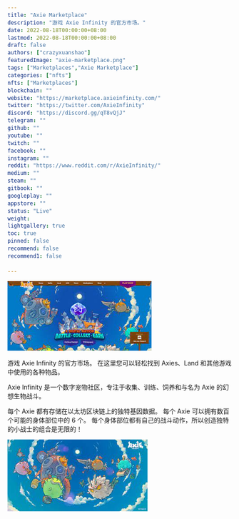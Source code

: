 ```yaml
---
title: "Axie Marketplace"
description: "游戏 Axie Infinity 的官方市场。"
date: 2022-08-18T00:00:00+08:00
lastmod: 2022-08-18T00:00:00+08:00
draft: false
authors: ["crazyxuanshao"]
featuredImage: "axie-marketplace.png"
tags: ["Marketplaces","Axie Marketplace"]
categories: ["nfts"]
nfts: ["Marketplaces"]
blockchain: ""
website: "https://marketplace.axieinfinity.com/"
twitter: "https://twitter.com/AxieInfinity"
discord: "https://discord.gg/qT8vQjJ"
telegram: ""
github: ""
youtube: ""
twitch: ""
facebook: ""
instagram: ""
reddit: "https://www.reddit.com/r/AxieInfinity/"
medium: ""
steam: ""
gitbook: ""
googleplay: ""
appstore: ""
status: "Live"
weight: 
lightgallery: true
toc: true
pinned: false
recommend: false
recommend1: false

---
```


![dfnmgi](dfnmgi.png)

<p>游戏 Axie Infinity 的官方市场。 在这里您可以轻松找到 Axies、Land 和其他游戏中使用的各种物品。&nbsp;</p>
<p>Axie Infinity 是一个数字宠物社区，专注于收集、训练、饲养和与名为 Axie 的幻想生物战斗。</p>
<p>每个 Axie 都有存储在以太坊区块链上的独特基因数据。 每个 Axie 可以拥有数百个可能的身体部位中的 6 个。 每个身体部位都有自己的战斗动作，所以创造独特的小战士的组合是无限的！</p>



![dsani](dsani.png)